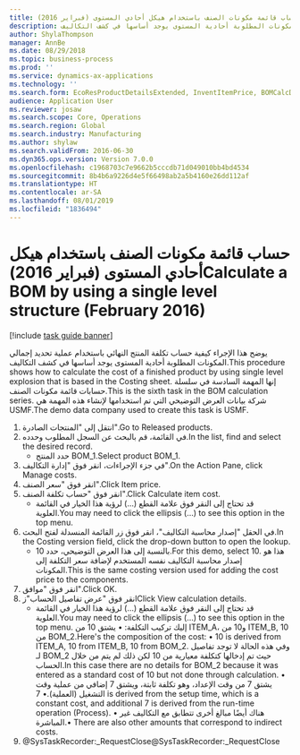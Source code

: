```yaml
---
title: حساب قائمة مكونات الصنف باستخدام هيكل أحادي المستوى (فبراير 2016)
description: يوضح هذا الإجراء كيفية حساب تكلفة المنتج النهائي باستخدام عملية تحديد إجمالي المكونات المطلوبة‬ أحادية المستوى يوجد أساسها في كشف التكاليف.
author: ShylaThompson
manager: AnnBe
ms.date: 08/29/2018
ms.topic: business-process
ms.prod: ''
ms.service: dynamics-ax-applications
ms.technology: ''
ms.search.form: EcoResProductDetailsExtended, InventItemPrice, BOMCalcDialog
audience: Application User
ms.reviewer: josaw
ms.search.scope: Core, Operations
ms.search.region: Global
ms.search.industry: Manufacturing
ms.author: shylaw
ms.search.validFrom: 2016-06-30
ms.dyn365.ops.version: Version 7.0.0
ms.openlocfilehash: c1968703c7e9662b5cccdb71d049010bb4bd4534
ms.sourcegitcommit: 8b4b6a9226d4e5f66498ab2a5b4160e26dd112af
ms.translationtype: HT
ms.contentlocale: ar-SA
ms.lasthandoff: 08/01/2019
ms.locfileid: "1836494"
---
```

# <a name="calculate-a-bom-by-using-a-single-level-structure-february-2016"></a><span data-ttu-id="0d37d-103">حساب قائمة مكونات الصنف باستخدام هيكل أحادي المستوى (فبراير 2016)</span><span class="sxs-lookup"><span data-stu-id="0d37d-103">Calculate a BOM by using a single level structure (February 2016)</span></span>

[!include [task guide banner](../../includes/task-guide-banner.md)]

<span data-ttu-id="0d37d-104">يوضح هذا الإجراء كيفية حساب تكلفة المنتج النهائي باستخدام عملية تحديد إجمالي المكونات المطلوبة‬ أحادية المستوى يوجد أساسها في كشف التكاليف.</span><span class="sxs-lookup"><span data-stu-id="0d37d-104">This procedure shows how to calculate the cost of a finished product by using single level explosion that is based in the Costing sheet.</span></span> <span data-ttu-id="0d37d-105">إنها المهمة السادسة في سلسلة حسابات قائمة مكونات الصنف.</span><span class="sxs-lookup"><span data-stu-id="0d37d-105">This is the sixth task in the BOM calculation series.</span></span> <span data-ttu-id="0d37d-106">شركة بيانات العرض التوضيحي التي تم استخدامها لإنشاء هذه المهمة هي USMF.‬</span><span class="sxs-lookup"><span data-stu-id="0d37d-106">The demo data company used to create this task is USMF.</span></span>

1. <span data-ttu-id="0d37d-107">انتقل إلى "المنتجات الصادرة‬".</span><span class="sxs-lookup"><span data-stu-id="0d37d-107">Go to Released products.</span></span>
2. <span data-ttu-id="0d37d-108">في القائمة، قم بالبحث عن السجل المطلوب وحدده.</span><span class="sxs-lookup"><span data-stu-id="0d37d-108">In the list, find and select the desired record.</span></span>
    * <span data-ttu-id="0d37d-109">حدد المنتج BOM_1.</span><span class="sxs-lookup"><span data-stu-id="0d37d-109">Select product BOM_1.</span></span>  
3. <span data-ttu-id="0d37d-110">في جزء الإجراءات، انقر فوق "إدارة التكاليف‬".</span><span class="sxs-lookup"><span data-stu-id="0d37d-110">On the Action Pane, click Manage costs.</span></span>
4. <span data-ttu-id="0d37d-111">انقر فوق "سعر الصنف".</span><span class="sxs-lookup"><span data-stu-id="0d37d-111">Click Item price.</span></span>
5. <span data-ttu-id="0d37d-112">انقر فوق "حساب تكلفة الصنف".</span><span class="sxs-lookup"><span data-stu-id="0d37d-112">Click Calculate item cost.</span></span>
    * <span data-ttu-id="0d37d-113">قد تحتاج إلى النقر فوق علامة القطع (...) لرؤية هذا الخيار في القائمة العلوية.</span><span class="sxs-lookup"><span data-stu-id="0d37d-113">You may need to click the ellipsis (...) to see this option in the top menu.</span></span>  
6. <span data-ttu-id="0d37d-114">في الحقل "إصدار محاسبة التكاليف"، انقر فوق زر القائمة المنسدلة لفتح البحث.</span><span class="sxs-lookup"><span data-stu-id="0d37d-114">In the Costing version field, click the drop-down button to open the lookup.</span></span>
    * <span data-ttu-id="0d37d-115">بالنسبة إلى هذا العرض التوضيحي، حدد 10.</span><span class="sxs-lookup"><span data-stu-id="0d37d-115">For this demo, select 10.</span></span> <span data-ttu-id="0d37d-116">هذا هو إصدار محاسبة التكاليف نفسه المستخدم لإضافة سعر التكلفة إلى المكونات.</span><span class="sxs-lookup"><span data-stu-id="0d37d-116">This is the same costing version used for adding the cost price to the components.</span></span>  
7. <span data-ttu-id="0d37d-117">انقر فوق "موافق".</span><span class="sxs-lookup"><span data-stu-id="0d37d-117">Click OK.</span></span>
8. <span data-ttu-id="0d37d-118">انقر فوق "عرض تفاصيل الحساب"ز</span><span class="sxs-lookup"><span data-stu-id="0d37d-118">Click View calculation details.</span></span>
    * <span data-ttu-id="0d37d-119">قد تحتاج إلى النقر فوق علامة القطع (...) لرؤية هذا الخيار في القائمة العلوية.</span><span class="sxs-lookup"><span data-stu-id="0d37d-119">You may need to click the ellipsis (...) to see this option in the top menu.</span></span>    <span data-ttu-id="0d37d-120">إليك تركيب التكلفة:  •    يشتق 10 من ITEM_A، و10 من ITEM_B, 10 من BOM_2.</span><span class="sxs-lookup"><span data-stu-id="0d37d-120">Here's the composition of the cost:  •    10 is derived from ITEM_A, 10 from ITEM_B, 10 from BOM_2.</span></span> <span data-ttu-id="0d37d-121">وفي هذه الحالة لا توجد تفاصيل لـ BOM_2 حيث تم إدخالها كتكلفة معيارية من 10 لكن ذلك لم يتم من خلال الحساب.</span><span class="sxs-lookup"><span data-stu-id="0d37d-121">In this case there are no details for BOM_2 because it was entered as a standard cost of 10 but not done through calculation.</span></span>  <span data-ttu-id="0d37d-122">•  يشتق 7 من وقت الإعداد، وهو تكلفة ثابتة، ويشتق 7 إضافي من عملية وقت التشغيل (العملية).</span><span class="sxs-lookup"><span data-stu-id="0d37d-122">•  7 is derived from the setup time, which is a constant cost, and additional 7 is derived from the run-time operation (Process).</span></span>  <span data-ttu-id="0d37d-123">•   هناك أيضًا مبالغ أخرى تتطابق مع التكاليف غير المباشرة.</span><span class="sxs-lookup"><span data-stu-id="0d37d-123">•   There are also other amounts that correspond to indirect costs.</span></span>  
9. <span data-ttu-id="0d37d-124">@SysTaskRecorder:_RequestClose</span><span class="sxs-lookup"><span data-stu-id="0d37d-124">@SysTaskRecorder:_RequestClose</span></span>

